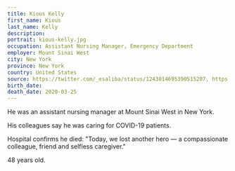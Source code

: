 ```yaml
---
title: Kious Kelly
first_name: Kious
last_name: Kelly
description: 
portrait: kious-kelly.jpg
occupation: Assistant Nursing Manager, Emergency Department
employer: Mount Sinai West
city: New York
province: New York
country: United States
source: https://twitter.com/_esaliba/status/1243014695390515207, https://twitter.com/_esaliba/status/1243290056107929600, https://www.nbcnews.com/health/health-care/there-s-only-going-be-more-nyc-nurse-dies-after-n1169586, https://www.msn.com/en-us/news/us/nyc-nurse-on-coronavirus-front-lines-dies-from-covid-19-after-texting-sister-im-okay/ar-BB11NoUD
birth_date: 
death_date: 2020-03-25
---
```


He was an assistant nursing manager at Mount Sinai West in New York. 

His colleagues say he was caring for COVID-19 patients. 

Hospital confirms he died: "Today, we lost another hero — a compassionate colleague, friend and selfless caregiver."

48 years old.
